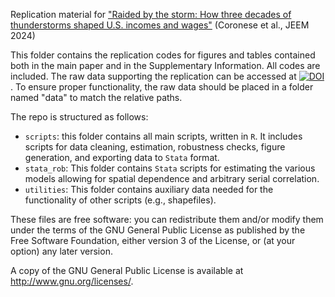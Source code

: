 Replication material for ["Raided by the storm: How three decades of thunderstorms shaped U.S. incomes and wages"](https://doi.org/10.1016/j.jeem.2024.103074) (Coronese et al., JEEM 2024)

This folder contains the replication codes for figures and tables contained both in the main paper and in the Supplementary Information. All codes are included. The raw data supporting the replication can be accessed at [![DOI](https://zenodo.org/badge/DOI/10.5281/zenodo.14254071.svg)](https://doi.org/10.5281/zenodo.14254071)
. To ensure proper functionality, the raw data should be placed in a folder named "data" to match the relative paths.

The repo is structured as follows:

- `scripts`: this folder contains all main scripts, written in `R`. It includes scripts for data cleaning, estimation, robustness checks, figure generation, and exporting data to `Stata` format.
- `stata_rob`: This folder contains `Stata` scripts for estimating the various models allowing for spatial dependence and arbitrary serial correlation.
- `utilities`: This folder contains auxiliary data needed for the functionality of other scripts (e.g., shapefiles).

These files are free software: you can redistribute them and/or modify them under the terms of the GNU General Public License as published by the Free Software Foundation, either version 3 of the License, or (at your option) any later version.

A copy of the GNU General Public License is available at http://www.gnu.org/licenses/.
